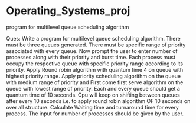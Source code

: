 # Operating_Systems_proj
program for multilevel queue scheduling algorithm

Ques:
Write a program for multilevel queue scheduling algorithm. There must be three queues generated. There must be specific range of priority associated with every queue. Now prompt the user to enter number of processes along with their priority and burst time. Each process must occupy the respective queue with specific priority range according to its priority. Apply Round robin algorithm with quantum time 4 on queue with highest priority range. Apply priority scheduling algorithm on the queue with medium range of priority and First come first serve algorithm on the queue with lowest range of priority. Each and every queue should get a quantum time of 10 seconds. Cpu will keep on shifting between queues after every 10 seconds
i.e. to apply round robin algorithm OF 10 seconds on over all structure.
Calculate Waiting time and turnaround time for every process. The input for number of processes should be given by the user.
